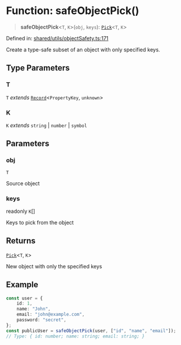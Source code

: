 # Function: safeObjectPick()

> **safeObjectPick**\<`T`, `K`\>(`obj`, `keys`): [`Pick`](https://www.typescriptlang.org/docs/handbook/utility-types.html#picktype-keys)\<`T`, `K`\>

Defined in: [shared/utils/objectSafety.ts:171](https://github.com/Nick2bad4u/Uptime-Watcher/blob/main/shared/utils/objectSafety.ts#L171)

Create a type-safe subset of an object with only specified keys.

## Type Parameters

### T

`T` *extends* [`Record`](https://www.typescriptlang.org/docs/handbook/utility-types.html#recordkeys-type)\<`PropertyKey`, `unknown`\>

### K

`K` *extends* `string` \| `number` \| `symbol`

## Parameters

### obj

`T`

Source object

### keys

readonly `K`[]

Keys to pick from the object

## Returns

[`Pick`](https://www.typescriptlang.org/docs/handbook/utility-types.html#picktype-keys)\<`T`, `K`\>

New object with only the specified keys

## Example

```typescript
const user = {
    id: 1,
    name: "John",
    email: "john@example.com",
    password: "secret",
};
const publicUser = safeObjectPick(user, ["id", "name", "email"]);
// Type: { id: number; name: string; email: string; }
```
